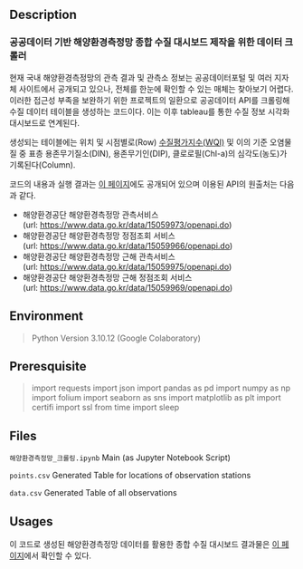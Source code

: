 ## Description
### 공공데이터 기반 해양환경측정망 종합 수질 대시보드 제작을 위한 데이터 크롤러

현재 국내 해양환경측정망의 관측 결과 및 관측소 정보는 공공데이터포털 및 여러 지자체 사이트에서 공개되고 있으나, 전체를 한눈에 확인할 수 있는 매체는 찾아보기 어렵다. 이러한 접근성 부족을 보완하기 위한 프로젝트의 일환으로 공공데이터 API를 크롤링해 수질 데이터 테이블을 생성하는 코드이다. 이는 이후 tableau를 통한 수질 정보 시각화 대시보드로 연계된다.

생성되는 테이블에는 위치 및 시점별로(Row) [수질평가지수(WQI)](https://meis.go.kr/mei/wqi/introduce.do) 및 이의 기준 오염물질 중 표층 용존무기질소(DIN), 용존무기인(DIP), 클로로필(Chl-a)의 심각도(농도)가 기록된다(Column).

코드의 내용과 실행 결과는 [이 페이지](https://colab.research.google.com/drive/1y0D_xqlySsQKg99ZCFMzTucmvUWvA2ys?usp=sharing)에도 공개되어 있으며 이용된 API의 원출처는 다음과 같다.
- 해양환경공단 해양환경측정망 관측서비스 (url: https://www.data.go.kr/data/15059973/openapi.do)
- 해양환경공단 해양환경측정망 정점조회 서비스 (url: https://www.data.go.kr/data/15059966/openapi.do)
- 해양환경공단 해양환경측정망 근해 관측서비스 (url: https://www.data.go.kr/data/15059975/openapi.do)
- 해양환경공단 해양환경측정망 근해 정점조회 서비스 (url: https://www.data.go.kr/data/15059969/openapi.do)

## Environment 

> Python Version 3.10.12 (Google Colaboratory)

## Preresquisite

> import requests
> import json
> import pandas as pd
> import numpy as np
> import folium
> import seaborn as sns
> import matplotlib as plt
> import certifi
> import ssl
> from time import sleep

## Files

`해양환경측정망_크롤링.ipynb` Main (as Jupyter Notebook Script)

`points.csv` Generated Table for locations of observation stations

`data.csv` Generated Table of all observations

## Usages

이 코드로 생성된 해양환경측정망 데이터를 활용한 종합 수질 대시보드 결과물은 [이 페이지](https://public.tableau.com/app/profile/sangock.kim/viz/_17033403477040/1_1?publish=yes)에서 확인할 수 있다.
